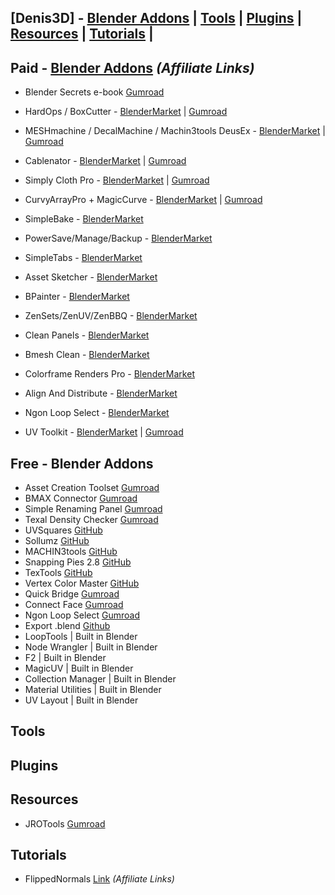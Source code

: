 ## [Denis3D] - [Blender Addons](#blender) | [Tools](#tools) | [Plugins](#plugins) | [Resources](#resources) | [Tutorials](#tutorials) |

<a name="blender"></a>
## Paid - [Blender Addons](https://blendermarket.com/?ref=378) *(Affiliate Links)*

- Blender Secrets e-book [Gumroad](https://gumroad.com/a/1018461011/IxofeY)

- HardOps / BoxCutter - [BlenderMarket](https://blendermarket.com/creators/teamc?ref=378) |  [Gumroad](https://gumroad.com/a/30282867)
- MESHmachine / DecalMachine / Machin3tools DeusEx - [BlenderMarket](https://blendermarket.com/creators/machin3?ref=378) | [Gumroad](https://gumroad.com/a/147723379)
- Cablenator - [BlenderMarket](https://blendermarket.com/creators/sergey-kritskiy?ref=378) | [Gumroad](https://gumroad.com/a/875435123/oNtwv)
- Simply Cloth Pro - [BlenderMarket](https://blendermarket.com/creators/vjaceslavt?ref=378) | [Gumroad](https://gumroad.com/a/531502195)
- CurvyArrayPro + MagicCurve - [BlenderMarket](https://blendermarket.com/creators/jobweek?ref=378) | [Gumroad](https://gumroad.com/a/941626483)
- SimpleBake - [BlenderMarket](https://blendermarket.com/creators/haughtygrayalien?ref=378)
- PowerSave/Manage/Backup - [BlenderMarket](https://blendermarket.com/creators/bonjorno7?ref=378)
- SimpleTabs - [BlenderMarket](https://blendermarket.com/products/simple-tabs)
- Asset Sketcher - [BlenderMarket](https://blendermarket.com/creators/ndee?ref=378)
- BPainter - [BlenderMarket](https://blendermarket.com/creators/ndee?ref=378)
- ZenSets/ZenUV/ZenBBQ - [BlenderMarket](https://blendermarket.com/creators/sergey-tyapkin?ref=378)
- Clean Panels - [BlenderMarket](https://blendermarket.com/products/clean-panels?ref=378)
- Bmesh Clean - [BlenderMarket](https://blendermarket.com/creators/andrew_d_shop?ref=378)
- Colorframe Renders Pro - [BlenderMarket](https://blendermarket.com/products/colorframe-renders-pro?ref=378)
- Align And Distribute - [BlenderMarket](https://blendermarket.com/products/align-and-distribute?ref=378)
- Ngon Loop Select - [BlenderMarket](https://blendermarket.com/products/ngon-loop-select?ref=378)
- UV Toolkit - [BlenderMarket](https://blendermarket.com/creators/alexdev?ref=378) | [Gumroad](https://gumroad.com/a/447616115)

## Free - Blender Addons

- Asset Creation Toolset [Gumroad](https://gumroad.com/l/hPXIh)
- BMAX Connector [Gumroad](https://gumroad.com/l/B2MAX)
- Simple Renaming Panel [Gumroad](https://gumroad.com/l/simple_renaming_panel)
- Texal Density Checker [Gumroad](https://gumroad.com/l/CEIOR)
- UVSquares [GitHub](https://github.com/Radivarig/UvSquares)
- Sollumz [GitHub](https://github.com/Skylumz/Sollumz)
- MACHIN3tools [GitHub](https://github.com/machin3io/MACHIN3tools)
- Snapping Pies 2.8 [GitHub](https://github.com/mx1001/power_snapping_pies)
- TexTools [GitHub](https://github.com/SavMartin/TexTools-Blender)
- Vertex Color Master [GitHub](https://github.com/andyp123/blender_vertex_color_master)
- Quick Bridge [Gumroad](https://kushiro.gumroad.com/l/qignp)
- Connect Face [Gumroad](https://kushiro.gumroad.com/l/connect_face)
- Ngon Loop Select [Gumroad](https://amanbairwal.gumroad.com/l/NGonLoopSelect)
- Export .blend [Github](https://github.com/CGCookie/io_export_blend)
- LoopTools | Built in Blender
- Node Wrangler | Built in Blender
- F2 | Built in Blender
- MagicUV | Built in Blender
- Collection Manager | Built in Blender
- Material Utilities | Built in Blender
- UV Layout | Built in Blender

<a name="tools"></a>
## Tools

<a name="plugins"></a>
## Plugins

<a name="resources"></a>
## Resources

- JROTools [Gumroad](https://gumroad.com/a/8524915)

<a name="tutorials"></a>
## Tutorials

- FlippedNormals [Link](https://flippednormals.com/ref/denis3d/) *(Affiliate Links)*
